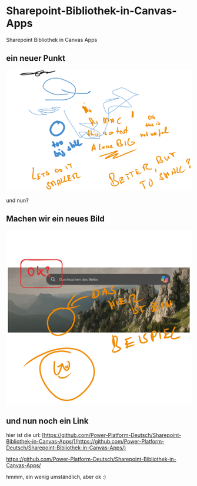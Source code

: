 # Sharepoint-Bibliothek-in-Canvas-Apps

Sharepoint Bibliothek in Canvas Apps

## ein neuer Punkt

![](test.excalidraw.svg)

und nun?

## Machen wir ein neues Bild

![](test1.excalidraw.svg)

## und nun noch ein Link

hier ist die url: [https://github.com/Power-Platform-Deutsch/Sharepoint-Bibliothek-in-Canvas-Apps/](https://github.com/Power-Platform-Deutsch/Sharepoint-Bibliothek-in-Canvas-Apps/)


https://github.com/Power-Platform-Deutsch/Sharepoint-Bibliothek-in-Canvas-Apps/

hmmm, ein wenig umständlich, aber ok :)
